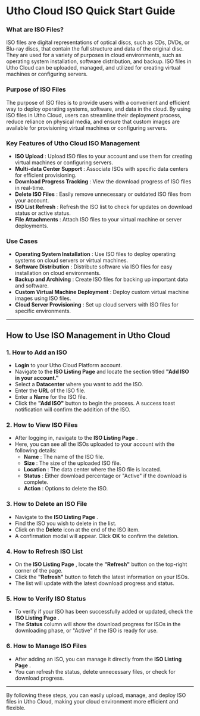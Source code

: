 # **Utho Cloud ISO Quick Start Guide**

### **What are ISO Files?**

ISO files are digital representations of optical discs, such as CDs, DVDs, or Blu-ray discs, that contain the full structure and data of the original disc. They are used for a variety of purposes in cloud environments, such as operating system installation, software distribution, and backup. ISO files in Utho Cloud can be uploaded, managed, and utilized for creating virtual machines or configuring servers.

### **Purpose of ISO Files**

The purpose of ISO files is to provide users with a convenient and efficient way to deploy operating systems, software, and data in the cloud. By using ISO files in Utho Cloud, users can streamline their deployment process, reduce reliance on physical media, and ensure that custom images are available for provisioning virtual machines or configuring servers.

### **Key Features of Utho Cloud ISO Management**

* **ISO Upload** : Upload ISO files to your account and use them for creating virtual machines or configuring servers.
* **Multi-data Center Support** : Associate ISOs with specific data centers for efficient provisioning.
* **Download Progress Tracking** : View the download progress of ISO files in real-time.
* **Delete ISO Files** : Easily remove unnecessary or outdated ISO files from your account.
* **ISO List Refresh** : Refresh the ISO list to check for updates on download status or active status.
* **File Attachments** : Attach ISO files to your virtual machine or server deployments.

### **Use Cases**

* **Operating System Installation** : Use ISO files to deploy operating systems on cloud servers or virtual machines.
* **Software Distribution** : Distribute software via ISO files for easy installation on cloud environments.
* **Backup and Archiving** : Create ISO files for backing up important data and software.
* **Custom Virtual Machine Deployment** : Deploy custom virtual machine images using ISO files.
* **Cloud Server Provisioning** : Set up cloud servers with ISO files for specific environments.

---

## **How to Use ISO Management in Utho Cloud**

### **1. How to Add an ISO**

* **Login** to your Utho Cloud Platform account.
* Navigate to the **ISO Listing Page** and locate the section titled **"Add ISO in your account."**
* Select a **Datacenter** where you want to add the ISO.
* Enter the **URL** of the ISO file.
* Enter a **Name** for the ISO file.
* Click the **"Add ISO"** button to begin the process. A success toast notification will confirm the addition of the ISO.

### **2. How to View ISO Files**

* After logging in, navigate to the  **ISO Listing Page** .
* Here, you can see all the ISOs uploaded to your account with the following details:
  * **Name** : The name of the ISO file.
  * **Size** : The size of the uploaded ISO file.
  * **Location** : The data center where the ISO file is located.
  * **Status** : Either download percentage or "Active" if the download is complete.
  * **Action** : Options to delete the ISO.

### **3. How to Delete an ISO File**

* Navigate to the  **ISO Listing Page** .
* Find the ISO you wish to delete in the list.
* Click on the **Delete** icon at the end of the ISO item.
* A confirmation modal will appear. Click **OK** to confirm the deletion.

### **4. How to Refresh ISO List**

* On the  **ISO Listing Page** , locate the **"Refresh"** button on the top-right corner of the page.
* Click the **"Refresh"** button to fetch the latest information on your ISOs.
* The list will update with the latest download progress and status.

### **5. How to Verify ISO Status**

* To verify if your ISO has been successfully added or updated, check the  **ISO Listing Page** .
* The **Status** column will show the download progress for ISOs in the downloading phase, or "Active" if the ISO is ready for use.

### **6. How to Manage ISO Files**

* After adding an ISO, you can manage it directly from the  **ISO Listing Page** .
* You can refresh the status, delete unnecessary files, or check for download progress.

---

By following these steps, you can easily upload, manage, and deploy ISO files in Utho Cloud, making your cloud environment more efficient and flexible.
